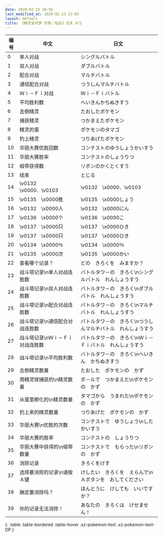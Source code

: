 ```yaml
---
date: 2020-02-23 20:56
last_modified_at: 2020-02-23 22:03
layout: default
title: 《精灵宝可梦 珍珠／钻石》文本 473
---
```

| 编号 | 中文 | 日文 |
| ---- | ---- | ---- |
| 0 | 单人对战 | シングルバトル |
| 1 | 双人对战 | ダブルバトル |
| 2 | 配合对战 | マルチバトル |
| 3 | 通信配合对战 | つうしんマルチバトル |
| 4 | Ｗｉ－Ｆｉ对战 | Ｗｉ－Ｆｉバトル |
| 5 | 平均胜利数 | へいきんかちぬきすう |
| 6 | 击倒精灵 | たおしたポケモン |
| 7 | 捕获精灵 | つかまえたポケモン |
| 8 | 精灵的蛋 | ポケモンのタマゴ |
| 9 | 钓上精灵 | つりあげたポケモン |
| 10 | 华丽大赛优胜回数 | コンテストのゆうしょうかいすう |
| 11 | 华丽大赛胜率 | コンテストのしょうりつ |
| 12 | 缎带获得数 | リボンのかくとくすう |
| 13 | 结束 | とじる |
| 14 | \v0132　\x0000．\v0103　　 | \v0132　\x0000．\v0103　　 |
| 15 | \v0135　\x0000胜 | \v0135　\x0000しょう |
| 16 | \v0132　\x0000人 | \v0132　\x0000にん |
| 17 | \v0136　\x0000个 | \v0136　\x0000こ |
| 18 | \v0137　\x0000只 | \v0137　\x0000ひき |
| 19 | \v0137　\x0000只 | \v0137　\x0000ひき |
| 20 | \v0134　\x0000％ | \v0134　\x0000％ |
| 21 | \v0135　\x0000次 | \v0135　\x0000かい |
| 22 | 查看哪个记录？ | どの　きろくを　みますか？ |
| 23 | 战斗塔记录\n单人对战连胜数 | バトルタワ－の　きろく\nシングルバトル　れんしょうすう |
| 24 | 战斗塔记录\n双人对战连胜数 | バトルタワ－の　きろく\nダブルバトル　れんしょうすう |
| 25 | 战斗塔记录\n配合对战连胜数 | バトルタワ－の　きろく\nマルチバトル　れんしょうすう |
| 26 | 战斗塔记录\n通信配合对战连胜数 | バトルタワ－の　きろく\nつうしんマルチバトル　れんしょうすう |
| 27 | 战斗塔记录\nＷｉ－Ｆｉ对战连胜数 | バトルタワ－の　きろく\nＷｉ－Ｆｉバトル　れんしょうすう |
| 28 | 战斗塔记录\n平均胜利数 | バトルタワ－の　きろく\nへいきん　かちぬきすう |
| 29 | 击倒精灵数量 | たおした　ポケモンの　かず |
| 30 | 用精灵球捕获的\n精灵数量 | ボ－ルで　つかまえた\nポケモンの　かず |
| 31 | 从蛋里孵化的\n精灵数量 | タマゴから　うまれた\nポケモンの　かず |
| 32 | 钓上来的精灵数量 | つりあげた　ポケモンの　かず |
| 33 | 华丽大赛\n优胜的次数 | コンテストで　ゆうしょう\nした　かいすう |
| 34 | 华丽大赛的胜率 | コンテストの　しょうりつ |
| 35 | 华丽大赛中获得的\n缎带数量 | コンテストで　もらった\nリボンの　かず |
| 36 | 消除记录 | きろくをけす |
| 37 | 选择要消除的记录\n请按Ａ键 | けしたい　きろくを　えらんで\nＡボタンを　おしてください |
| 38 | 确定要消除吗？ | ほんとうに　けしても　いいですか？ |
| 39 | 你的记录无法消除！ | あなたの　きろくは　けせません！ |
{: .table .table-bordered .table-hover .xz-pokemon-text .xz-pokemon-text-DP }